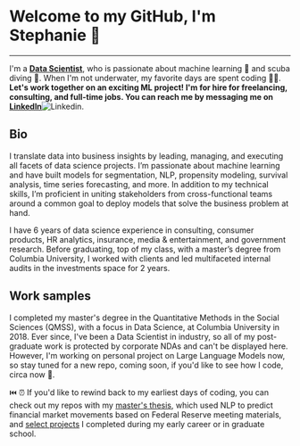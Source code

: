 # Welcome to my GitHub, I'm Stephanie 👋
---
I'm a <b><ins>Data Scientist</ins></b>, who is passionate about machine learning 🤖 and scuba diving 🤿.  When I'm not underwater, my favorite days are spent coding 👩‍💻.
<br>
<b>Let's work together on an exciting ML project!  I'm for hire for freelancing, consulting, and full-time jobs.  You can reach me by messaging me on [LinkedIn](https://www.linkedin.com/in/stephanielangeland/)</b>![Linkedin](https://i.stack.imgur.com/gVE0j.png).

## Bio
I translate data into business insights by leading, managing, and executing all facets of data science projects.  I’m passionate about machine learning and have built models for segmentation, NLP, propensity modeling, survival analysis, time series forecasting, and more.  In addition to my technical skills, I’m proficient in uniting stakeholders from cross-functional teams around a common goal to deploy models that solve the business problem at hand.  

I have 6 years of data science experience in consulting, consumer products, HR analytics, insurance, media & entertainment, and government research.  Before graduating, top of my class, with a master’s degree from Columbia University, I worked with clients and led multifaceted internal audits in the investments space for 2 years.

## Work samples
I completed my master's degree in the Quantitative Methods in the Social Sciences (QMSS), with a focus in Data Science, at Columbia University in 2018.  Ever since, I've been a Data Scientist in industry, so all of my post-graduate work is protected by corporate NDAs and can't be displayed here.  However, I'm working on personal project on Large Language Models now, so stay tuned for a new repo, coming soon, if you'd like to see how I code, circa now 🚨.

⏮️ ⏰ If you'd like to rewind back to my earliest days of coding, you can check out my repos with my [master's thesis](https://github.com/Slangeland1/Investment_Advice_from_the_FOMC), which used NLP to predict financial market movements based on Federal Reserve meeting materials, and [select projects](https://github.com/Slangeland1/Projects) I completed during my early career or in graduate school.
